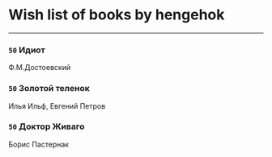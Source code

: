 # Wish list of books by hengehok
---

### `50` Идиот
Ф.М.Достоевский

### `50` Золотой теленок
Илья Ильф, Евгений Петров

### `50` Доктор Живаго
Борис Пастернак

